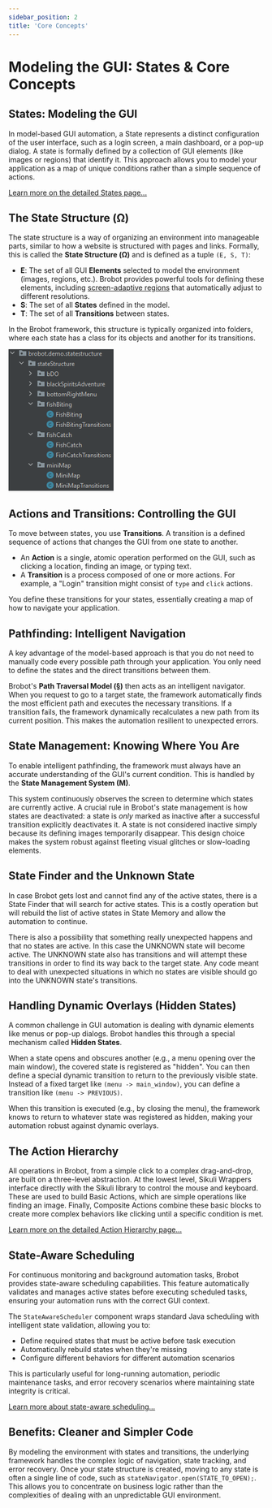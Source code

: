 ```yaml
---
sidebar_position: 2
title: 'Core Concepts'
---
```


# Modeling the GUI: States & Core Concepts

## States: Modeling the GUI

In model-based GUI automation, a State represents a distinct configuration of the user interface, such as a login screen, a main dashboard, or a pop-up dialog. A state is formally defined by a collection of GUI elements (like images or regions) that identify it. This approach allows you to model your application as a map of unique conditions rather than a simple sequence of actions.

[Learn more on the detailed States page...](states.md)

## The State Structure (Ω)

The state structure is a way of organizing an environment into manageable parts, similar to how a website is structured with pages and links. Formally, this is called the **State Structure (Ω)** and is defined as a tuple `(E, S, T)`:

* **E**: The set of all GUI **Elements** selected to model the environment (images, regions, etc.). Brobot provides powerful tools for defining these elements, including [screen-adaptive regions](../03-core-library/guides/screen-adaptive-regions.md) that automatically adjust to different resolutions.
* **S**: The set of all **States** defined in the model.
* **T**: The set of all **Transitions** between states.

In the Brobot framework, this structure is typically organized into folders, where each state has a class for its objects and another for its transitions.

![filestructure](/img/state-structure-filestructure.png)

## Actions and Transitions: Controlling the GUI

To move between states, you use **Transitions**. A transition is a defined sequence of actions that changes the GUI from one state to another.

* An **Action** is a single, atomic operation performed on the GUI, such as clicking a location, finding an image, or typing text.
* A **Transition** is a process composed of one or more actions. For example, a "Login" transition might consist of `type` and `click` actions.

You define these transitions for your states, essentially creating a map of how to navigate your application.

## Pathfinding: Intelligent Navigation

A key advantage of the model-based approach is that you do not need to manually code every possible path through your application. You only need to define the states and the direct transitions between them.

Brobot's **Path Traversal Model (§)** then acts as an intelligent navigator. When you request to go to a target state, the framework automatically finds the most efficient path and executes the necessary transitions. If a transition fails, the framework dynamically recalculates a new path from its current position. This makes the automation resilient to unexpected errors.

## State Management: Knowing Where You Are

To enable intelligent pathfinding, the framework must always have an accurate understanding of the GUI's current condition. This is handled by the **State Management System (M)**.

This system continuously observes the screen to determine which states are currently active. A crucial rule in Brobot's state management is how states are deactivated: a state is *only* marked as inactive after a successful transition explicitly deactivates it. A state is not considered inactive simply because its defining images temporarily disappear. This design choice makes the system robust against fleeting visual glitches or slow-loading elements.

## State Finder and the Unknown State

In case Brobot gets lost and cannot find any of the active states, there is a State Finder that will search for active states. This is a costly operation
but will rebuild the list of active states in State Memory and allow the automation to continue.

There is also a possibility that something really unexpected happens and that
no states are active. In this case the UNKNOWN state will become active. The UNKNOWN state also has transitions and will attempt these transitions in order to find its way back to the target state. Any code meant to deal with unexpected situations in which no states are visible should go into the UNKNOWN state's transitions. 

## Handling Dynamic Overlays (Hidden States)

A common challenge in GUI automation is dealing with dynamic elements like menus or pop-up dialogs. Brobot handles this through a special mechanism called **Hidden States**.

When a state opens and obscures another (e.g., a menu opening over the main window), the covered state is registered as "hidden". You can then define a special dynamic transition to return to the previously visible state. Instead of a fixed target like `(menu -> main_window)`, you can define a transition like `(menu -> PREVIOUS)`.

When this transition is executed (e.g., by closing the menu), the framework knows to return to whatever state was registered as hidden, making your automation robust against dynamic overlays.

## The Action Hierarchy

All operations in Brobot, from a simple click to a complex drag-and-drop, are built on a three-level abstraction. At the lowest level, Sikuli Wrappers interface directly with the Sikuli library to control the mouse and keyboard. These are used to build Basic Actions, which are simple operations like finding an image. Finally, Composite Actions combine these basic blocks to create more complex behaviors like clicking until a specific condition is met.

[Learn more on the detailed Action Hierarchy page...](action-hierarchy.md)

## State-Aware Scheduling

For continuous monitoring and background automation tasks, Brobot provides state-aware scheduling capabilities. This feature automatically validates and manages active states before executing scheduled tasks, ensuring your automation runs with the correct GUI context.

The `StateAwareScheduler` component wraps standard Java scheduling with intelligent state validation, allowing you to:
- Define required states that must be active before task execution
- Automatically rebuild states when they're missing
- Configure different behaviors for different automation scenarios

This is particularly useful for long-running automation, periodic maintenance tasks, and error recovery scenarios where maintaining state integrity is critical.

[Learn more about state-aware scheduling...](../03-core-library/guides/state-aware-scheduling.md)

## Benefits: Cleaner and Simpler Code

By modeling the environment with states and transitions, the underlying framework handles the complex logic of navigation, state tracking, and error recovery. Once your state structure is created, moving to any state is often a single line of code, such as `stateNavigator.open(STATE_TO_OPEN);`. This allows you to concentrate on business logic rather than the complexities of dealing with an unpredictable GUI environment.